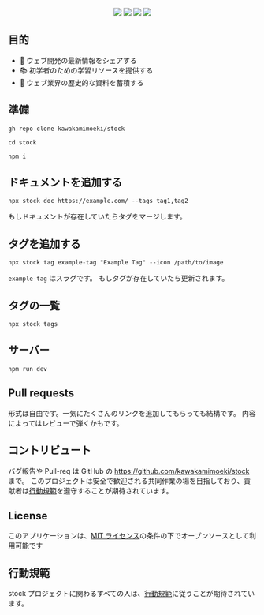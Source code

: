 <p align="center">
  <img src="https://img.shields.io/github/languages/top/kawakamimoeki/stock" />
  <img src="https://img.shields.io/github/last-commit/kawakamimoeki/stock" />
  <img src="https://img.shields.io/github/stars/kawakamimoeki/stock" />
  <img src="https://img.shields.io/github/license/kawakamimoeki/stock" />
</p>

## 目的

- 📡 ウェブ開発の最新情報をシェアする
- 📚 初学者のための学習リソースを提供する
- 🗿 ウェブ業界の歴史的な資料を蓄積する

## 準備

```
gh repo clone kawakamimoeki/stock
```

```
cd stock
```

```
npm i
```

## ドキュメントを追加する

```
npx stock doc https://example.com/ --tags tag1,tag2
```

もしドキュメントが存在していたらタグをマージします。

## タグを追加する

```
npx stock tag example-tag "Example Tag" --icon /path/to/image
```

`example-tag` はスラグです。
もしタグが存在していたら更新されます。

## タグの一覧

```
npx stock tags
```

## サーバー

```
npm run dev
```

## Pull requests

形式は自由です。一気にたくさんのリンクを追加してもらっても結構です。
内容によってはレビューで弾くかもです。

## コントリビュート

バグ報告や Pull-req は GitHub の https://github.com/kawakamimoeki/stock まで。
このプロジェクトは安全で歓迎される共同作業の場を目指しており、貢献者は[行動規範](https://github.com/kawakamimoeki/stock/blob/main/CODE_OF_CONDUCT.md)を遵守することが期待されています。

## License

このアプリケーションは、[MIT ライセンス](https://opensource.org/licenses/MIT)の条件の下でオープンソースとして利用可能です

## 行動規範

stock プロジェクトに関わるすべての人は、[行動規範](https://github.com/kawakamimoeki/stock/blob/main/CODE_OF_CONDUCT.md)に従うことが期待されています。
